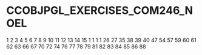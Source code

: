 # CCOBJPGL_EXERCISES_COM246_NOEL



1
2
3
4
5
6
7
8
9
10
11
12
13
14
15
1
1
1
1
26
27
35
38
39
40
47
54
57
59
60
61
62
63
66
67
70
72
74
76
77
78
79
81
82
83
84
85
86
88

